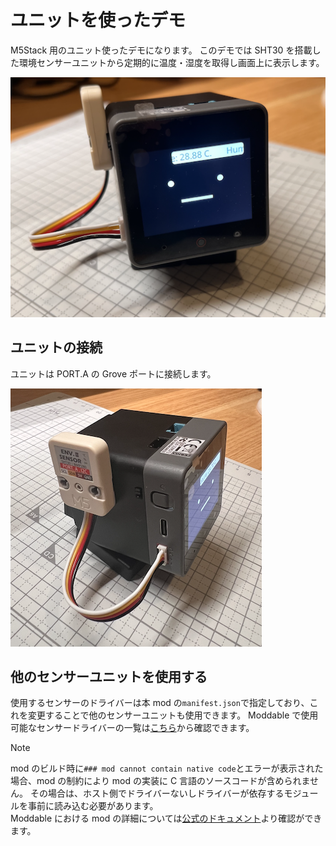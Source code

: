 # ユニットを使ったデモ

M5Stack 用のユニット使ったデモになります。
このデモでは SHT30 を搭載した環境センサーユニットから定期的に温度・湿度を取得し画面上に表示します。

![温室度の表示](../../docs/images/temperature-unit.png)

## ユニットの接続

ユニットは PORT.A の Grove ポートに接続します。

![PORT.Aポート](../../docs/images/grove_port_a.png)

## 他のセンサーユニットを使用する

使用するセンサーのドライバーは本 mod の`manifest.json`で指定しており、これを変更することで他のセンサーユニットも使用できます。
Moddable で使用可能なセンサードライバーの一覧は[こちら](https://github.com/Moddable-OpenSource/moddable/blob/public/modules/drivers/readme.md)から確認できます。

> [!NOTE]  
> mod のビルド時に`### mod cannot contain native code`とエラーが表示された場合、mod の制約により mod の実装に C 言語のソースコードが含められません。
> その場合は、ホスト側でドライバーないしドライバーが依存するモジュールを事前に読み込む必要があります。  
> Moddable における mod の詳細については[公式のドキュメント](https://github.com/Moddable-OpenSource/moddable-jp/blob/dev/translate-jp/documentation/xs/mods.md)より確認ができます。
